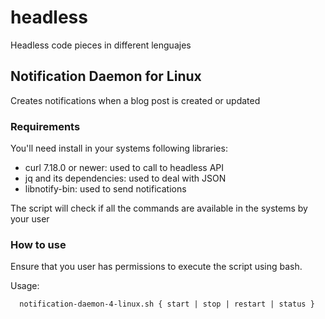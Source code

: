 # headless
Headless code pieces in different lenguajes 

## Notification Daemon for Linux
Creates notifications when a blog post is created or updated
### Requirements
You'll need install in your systems following libraries:
- curl 7.18.0 or newer: used to call to headless API
- jq and its dependencies: used to deal with JSON
- libnotify-bin: used to send notifications

The script will check if all the commands are available in the systems by your user

### How to use
Ensure that you user has permissions to execute the script using bash.

Usage:
```
  notification-daemon-4-linux.sh { start | stop | restart | status }
```
